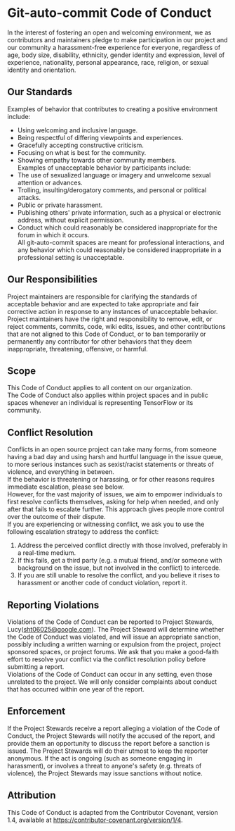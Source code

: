 # Git-auto-commit Code of Conduct  
In the interest of fostering an open and welcoming environment, we as contributors and maintainers pledge to make participation in our project and our community a harassment-free experience for everyone, regardless of age, body size, disability, ethnicity, gender identity and expression, level of experience, nationality, personal appearance, race, religion, or sexual identity and orientation.  
  
## Our Standards  
Examples of behavior that contributes to creating a positive environment include:   
- Using welcoming and inclusive language.  
- Being respectful of differing viewpoints and experiences.  
- Gracefully accepting constructive criticism.  
- Focusing on what is best for the community.  
- Showing empathy towards other community members.  
Examples of unacceptable behavior by participants include:  
- The use of sexualized language or imagery and unwelcome sexual attention or advances.  
- Trolling, insulting/derogatory comments, and personal or political attacks.  
- Public or private harassment.  
- Publishing others' private information, such as a physical or electronic address, without explicit permission.  
- Conduct which could reasonably be considered inappropriate for the forum in which it occurs.  
All git-auto-commit spaces are meant for professional interactions, and any behavior which could reasonably be considered inappropriate in a professional setting is unacceptable.  
  
## Our Responsibilities  
Project maintainers are responsible for clarifying the standards of acceptable behavior and are expected to take appropriate and fair corrective action in response to any instances of unacceptable behavior.  
Project maintainers have the right and responsibility to remove, edit, or reject comments, commits, code, wiki edits, issues, and other contributions that are not aligned to this Code of Conduct, or to ban temporarily or permanently any contributor for other behaviors that they deem inappropriate, threatening, offensive, or harmful.  
  
## Scope  
This Code of Conduct applies to all content on our organization.  
The Code of Conduct also applies within project spaces and in public spaces whenever an individual is representing TensorFlow or its community.  
  
## Conflict Resolution    
Conflicts in an open source project can take many forms, from someone having a bad day and using harsh and hurtful language in the issue queue, to more serious instances such as sexist/racist statements or threats of violence, and everything in between.  
If the behavior is threatening or harassing, or for other reasons requires immediate escalation, please see below.  
However, for the vast majority of issues, we aim to empower individuals to first resolve conflicts themselves, asking for help when needed, and only after that fails to escalate further. This approach gives people more control over the outcome of their dispute.  
If you are experiencing or witnessing conflict, we ask you to use the following escalation strategy to address the conflict:  
1. Address the perceived conflict directly with those involved, preferably in a real-time medium.  
2. If this fails, get a third party (e.g. a mutual friend, and/or someone with background on the issue, but not involved in the conflict) to intercede.  
3. If you are still unable to resolve the conflict, and you believe it rises to harassment or another code of conduct violation, report it.  
  
## Reporting Violations  
Violations of the Code of Conduct can be reported to Project Stewards, Lucy(sht06025@google.com). The Project Steward will determine whether the Code of Conduct was violated, and will issue an appropriate sanction, possibly including a written warning or expulsion from the project, project sponsored spaces, or project forums. We ask that you make a good-faith effort to resolve your conflict via the conflict resolution policy before submitting a report.  
Violations of the Code of Conduct can occur in any setting, even those unrelated to the project. We will only consider complaints about conduct that has occurred within one year of the report.
  
## Enforcement  
If the Project Stewards receive a report alleging a violation of the Code of Conduct, the Project Stewards will notify the accused of the report, and provide them an opportunity to discuss the report before a sanction is issued. The Project Stewards will do their utmost to keep the reporter anonymous. If the act is ongoing (such as someone engaging in harassment), or involves a threat to anyone's safety (e.g. threats of violence), the Project Stewards may issue sanctions without notice.  
  
## Attribution  
This Code of Conduct is adapted from the Contributor Covenant, version 1.4, available at https://contributor-covenant.org/version/1/4.  

